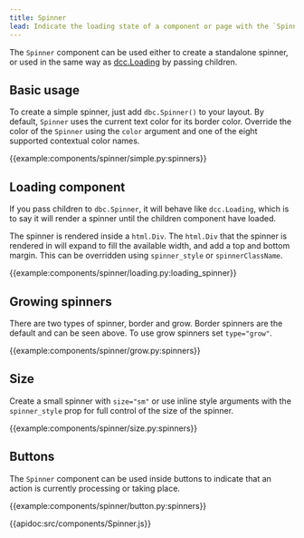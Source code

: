 ```yaml
---
title: Spinner
lead: Indicate the loading state of a component or page with the `Spinner` component.
---
```


The `Spinner` component can be used either to create a standalone spinner, or used in the same way as [dcc.Loading](https://dash.plot.ly/dash-core-components/loading) by passing children.

## Basic usage

To create a simple spinner, just add `dbc.Spinner()` to your layout. By default, `Spinner` uses the current text color for its border color. Override the color of the `Spinner` using the `color` argument and one of the eight supported contextual color names.

{{example:components/spinner/simple.py:spinners}}

## Loading component

If you pass children to `dbc.Spinner`, it will behave like `dcc.Loading`, which is to say it will render a spinner until the children component have loaded.

The spinner is rendered inside a `html.Div`. The `html.Div` that the spinner is rendered in will expand to fill the available width, and add a top and bottom margin. This can be overridden using `spinner_style` or `spinnerClassName`.

{{example:components/spinner/loading.py:loading_spinner}}

## Growing spinners

There are two types of spinner, border and grow. Border spinners are the default and can be seen above. To use grow spinners set `type="grow"`.

{{example:components/spinner/grow.py:spinners}}

## Size

Create a small spinner with `size="sm"` or use inline style arguments with the `spinner_style` prop for full control of the size of the spinner.

{{example:components/spinner/size.py:spinners}}

## Buttons

The `Spinner` component can be used inside buttons to indicate that an action is currently processing or taking place.

{{example:components/spinner/button.py:spinners}}

{{apidoc:src/components/Spinner.js}}
